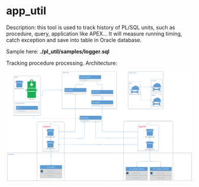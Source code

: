 # app_util

Description: this tool is used to track history of PL/SQL units, such as procedure, query, application like APEX... It will measure running timing, catch exception and save into table in Oracle database.

Sample here: **./pl_util/samples/logger.sql**

Tracking procedure processing. Architecture:

![demo](./assets/app_util.png)
